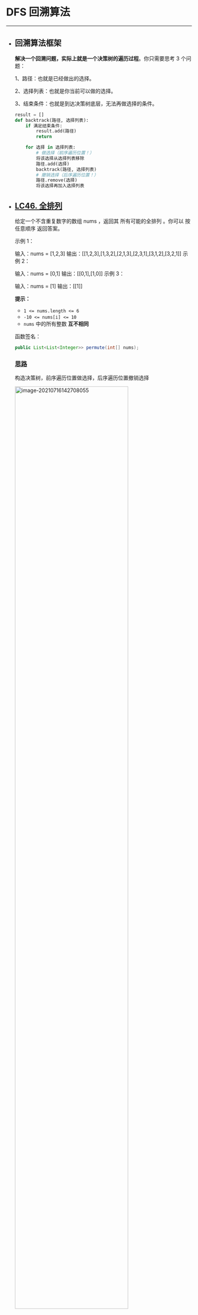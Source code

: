 # DFS 回溯算法

------



- ## 回溯算法框架

    **解决一个回溯问题，实际上就是一个决策树的遍历过程**。你只需要思考 3 个问题：

    1、路径：也就是已经做出的选择。

    2、选择列表：也就是你当前可以做的选择。

    3、结束条件：也就是到达决策树底层，无法再做选择的条件。

    ```python
    result = []
    def backtrack(路径, 选择列表):
        if 满足结束条件:
            result.add(路径)
            return
    
        for 选择 in 选择列表:
            # 做选择（前序遍历位置！）
            将该选择从选择列表移除
            路径.add(选择)
            backtrack(路径, 选择列表)
            # 撤销选择（后序遍历位置！）
            路径.remove(选择)
            将该选择再加入选择列表
    ```

- ## [LC46. 全排列](https://leetcode-cn.com/problems/permutations/)

    给定一个不含重复数字的数组 nums ，返回其 所有可能的全排列 。你可以 按任意顺序 返回答案。

     

    示例 1：

    输入：nums = [1,2,3]
    输出：[[1,2,3],[1,3,2],[2,1,3],[2,3,1],[3,1,2],[3,2,1]]
    示例 2：

    输入：nums = [0,1]
    输出：[[0,1],[1,0]]
    示例 3：

    输入：nums = [1]
    输出：[[1]]

    **提示：**

    - `1 <= nums.length <= 6`
    - `-10 <= nums[i] <= 10`
    - `nums` 中的所有整数 **互不相同**

    函数签名：

    ```java
    public List<List<Integer>> permute(int[] nums);
    ```

    ### <u>**思路**</u>

    构造决策树，前序遍历位置做选择，后序遍历位置撤销选择

    <img src="imgs/image-20210716142708055.png" alt="image-20210716142708055" style="width:80%;" />

    关键点在于用`contains` 方法排除已经选择的数字。

    ### <u>**Solution**</u>

    ```java
    		List<List<Integer>> res = new LinkedList<>();
        public List<List<Integer>> permute(int[] nums) {
            // 记录「路径」
            LinkedList<Integer> track = new LinkedList<>();
            dfsPermute(nums, track);
            return res;
        }
    
        // 路径：记录在 track 中
        // 选择列表：nums 中不存在于 track 的那些元素
        // 结束条件：nums 中的元素全都在 track 中出现
        public void dfsPermute(int[] nums, LinkedList<Integer> track){
            // 触发结束条件
            if(track.size()==nums.length){
                //复制LinkedList中的元素到新的LinkedList
                //！！如果直接add(track)会添加track的引用！！
                res.add(new LinkedList(track));
                return;
            }
    
            for(int i=0; i<nums.length; i++){
                // 排除不合法的选择
                if(track.contains(nums[i]))
                    continue;
                // 做选择
                track.add(nums[i]);
                // 进入下一层决策树
                dfsPermute(nums, track);
                // 取消选择
                track.removeLast();
            }
        }
    ```

    对链表使用 `contains` 方法需要 O(N) 的时间复杂度

    必须说明的是，不管怎么优化，都符合回溯框架，而且时间复杂度都不可能低于 O(N!)，因为穷举整棵决策树是无法避免的。**这也是回溯算法的一个特点，不像动态规划存在重叠子问题可以优化，回溯算法就是纯暴力穷举，复杂度一般都很高**。

- ## [LC78. 子集](https://leetcode-cn.com/problems/subsets/)

    给你一个整数数组 nums ，数组中的元素 互不相同 。返回该数组所有可能的子集（幂集）。

    解集 不能 包含重复的子集。你可以按 任意顺序 返回解集。

     

    示例 1：

    输入：nums = [1,2,3]
    输出：[[],[1],[2],[1,2],[3],[1,3],[2,3],[1,2,3]]
    示例 2：

    输入：nums = [0]
    输出：[[],[0]]

    函数签名：

    ```java
    public List<List<Integer>> subsets(int[] nums);
    ```

    ### <u>**Solution**</u>

    <img src="imgs/image-20210717180407833.png" alt="image-20210717180407833" style="width:50%;" />

    与全排列不同，寻找子集不必到决策树**最底层**（即无结束条件）再加入结果，而是在决策树的**每一层都要加入结果**

    关键点在于要用 `startIdx` 参数排除已选择的数字

    ```java
    		List<List<Integer>> results = new LinkedList<>();
        public List<List<Integer>> subsets(int[] nums) {
            LinkedList<Integer> result = new LinkedList<>();
            dfsBuildSubsets(nums, 0, result);
            return results;
        }
        public void dfsBuildSubsets(int[] nums, int startIdx, LinkedList<Integer> result){
            results.add(new LinkedList(result));
            for(int i=startIdx; i<nums.length; i++){
                result.addLast(nums[i]);
                dfsBuildSubsets(nums, i+1, result);
                result.removeLast();
            }
        }
    ```

- ## [LC77. 组合](https://leetcode-cn.com/problems/combinations/)

    给定两个整数 n 和 k，返回 1 ... n 中所有可能的 k 个数的组合。

    示例:

    输入: n = 4, k = 2
    输出:
    [
      [2,4],
      [3,4],
      [2,3],
      [1,2],
      [1,3],
      [1,4],
    ]

    函数签名：

    ```java
    public List<List<Integer>> combine(int n, int k);
    ```

    ### <u>**Solution**</u>

    <img src="imgs/image-20210717183853438.png" alt="image-20210717183853438" style="width:67%;" />

    这就是典型的回溯算法，`k` 限制了树的高度，`n` 限制了树的宽度，到达树的底部（即result.size==k）才加入results；

    关键点在于要用 `startIdx` 参数排除已选择的数字。

    ```java
    		List<List<Integer>> resultsOfCombine = new LinkedList<>();
        public List<List<Integer>> combine(int n, int k) {
            // if(n<=0 || k<=0)
            //     return null;
            LinkedList<Integer> result = new LinkedList<>();
            dfsCombine(n, k, 1, result);
            return resultsOfCombine;
        }
        public void dfsCombine(int n, int k, int startIdxOfN, LinkedList<Integer> result){
            // 到达树的底部(结束条件)
            if(result.size()==k){
                resultsOfCombine.add(new LinkedList(result));
                return;
            }
            for(int i=startIdxOfN; i<=n; i++){
                result.addLast(i);
                dfsCombine(n, k, i+1, result);
                result.removeLast();
            }
        }
    ```

    

- ## [LC51. N 皇后](https://leetcode-cn.com/problems/n-queens/)

    n 皇后问题 研究的是如何将 n 个皇后放置在 n×n 的棋盘上，并且使皇后彼此之间不能相互攻击（皇后彼此不能相互攻击，也就是说：任何两个皇后都不能处于同一条横行、纵行或斜线上）。

    给你一个整数 n ，返回所有不同的 n 皇后问题 的解决方案。

    每一种解法包含一个不同的 n 皇后问题 的棋子放置方案，该方案中 'Q' 和 '.' 分别代表了皇后和空位。

     

    示例 1：

    输入：n = 4

    <img src="https://assets.leetcode.com/uploads/2020/11/13/queens.jpg" alt="img" style="width:67%;" />

    输出：[[".Q..","...Q","Q...","..Q."],["..Q.","Q...","...Q",".Q.."]]
    解释：如上图所示，4 皇后问题存在两个不同的解法。
    示例 2：

    输入：n = 1
    输出：[["Q"]]


    提示：

    1 <= n <= 9
    函数签名：

    ```java
    public List<List<String>> solveNQueens(int n);
    ```

    ### <u>**Solution**</u>

    直接套框架

    ```java
    		List<List<String>> results = new LinkedList<>();
        public List<List<String>> solveNQueens(int n) {
            // '.' 表示空，'Q' 表示皇后，初始化空棋盘。
            char[][] board = new char[n][n];
            for (int i = 0; i < n; i++) {
                char[] row = new char[n];
                Arrays.fill(row, '.');
                board[i] = row;
            }
            //从第一行开始自上而下进行选择
            dfsSolveNQueens(board, 0);
            return results;
        }
    
        // 路径：board 中小于 row 的那些行都已经成功放置了皇后
        // 选择列表：第 row 行的所有列都是放置皇后的选择
        // 结束条件：row 超过 board 的最后一行
        public void dfsSolveNQueens(char[][] board, int row){
            int totalRow = board.length;
            // 触发结束条件: row的取值为[0,n-1],当row=n时，board[n]会报错
            if(row==totalRow){
                List<String> result = new LinkedList<>();
                //将结果逐行转化为List<String>并加入results
                for(int i=0; i<totalRow; i++){
                    String resRow = String.valueOf(board[i]);
                    result.add(resRow);
                }
                results.add(result);
                return; 
            }
    
            int totalCol = board[0].length;
            for(int col=0; col<totalCol; col++){
                //排除不合法选择
                if(!isValidNQueens(board, row, col))
                    continue;
                //做选择
                board[row][col] = 'Q';
                //进入下一层决策树
                dfsSolveNQueens(board, row+1);
                //撤销选择
                board[row][col] = '.';
            }
        }
        public boolean isValidNQueens(char[][] board, int row, int col){
            //因为是自上而下做选择，所以只需检查当前row上方是否有冲突
            //检查不同行 同列的位置是否有皇后
            for(int i=0; i<row; i++){
                if(board[i][col]=='Q')
                    return false;
            }
            //检查右上方的斜线是否有皇后
            for(int i=row-1, j=col+1; i>=0 && j<board[0].length; i--, j++){
                if(board[i][j]=='Q')
                    return false;
            }
            //检查左上方的斜线是否有皇后
            for(int i=row-1, j=col-1; i>=0&&j>=0; i--, j--){
                if(board[i][j]=='Q')
                    return false;
            }
    
            return true;
        }
    ```

- ## [LC37. 解数独](https://leetcode-cn.com/problems/sudoku-solver/)

    编写一个程序，通过填充空格来解决数独问题。

    数独的解法需 遵循如下规则：

    数字 1-9 在每一行只能出现一次。
    数字 1-9 在每一列只能出现一次。
    数字 1-9 在每一个以粗实线分隔的 3x3 宫内只能出现一次。（请参考示例图）
    数独部分空格内已填入了数字，空白格用 '.' 表示。

     

    示例：

    <img src="https://assets.leetcode-cn.com/aliyun-lc-upload/uploads/2021/04/12/250px-sudoku-by-l2g-20050714svg.png" alt="img" style="width:50%;" />

    输入：board = [["5","3",".",".","7",".",".",".","."],

    ​						["6",".",".","1","9","5",".",".","."],

    ​						[".","9","8",".",".",".",".","6","."],

    ​						["8",".",".",".","6",".",".",".","3"],

    ​						["4",".",".","8",".","3",".",".","1"],

    ​						["7",".",".",".","2",".",".",".","6"],

    ​						[".","6",".",".",".",".","2","8","."],

    ​						[".",".",".","4","1","9",".",".","5"],

    ​						[".",".",".",".","8",".",".","7","9"]]
    输出：[["5","3","4","6","7","8","9","1","2"],

    ​			["6","7","2","1","9","5","3","4","8"],

    ​			["1","9","8","3","4","2","5","6","7"],

    ​			["8","5","9","7","6","1","4","2","3"],

    ​			["4","2","6","8","5","3","7","9","1"],

    ​			["7","1","3","9","2","4","8","5","6"],

    ​			["9","6","1","5","3","7","2","8","4"],

    ​			["2","8","7","4","1","9","6","3","5"],

    ​			["3","4","5","2","8","6","1","7","9"]]
    解释：输入的数独如上图所示，唯一有效的解决方案如下所示：

    <img src="https://assets.leetcode-cn.com/aliyun-lc-upload/uploads/2021/04/12/250px-sudoku-by-l2g-20050714_solutionsvg.png" alt="img" style="width:50%;" />


    提示：

    board.length == 9
    board[i].length == 9
    board[i][j] 是一位数字或者 '.'
    题目数据 保证 输入数独仅有一个解

    ### <u>**思路**</u>

    同一行内，row不变，col++：从1到9逐一试`board[row][col]`；

    **当** **`col`** **到达超过每一行的最后一个索引(`col==9`)时，转为增加** **`row`** **开始穷举下一行，并且在穷举之前添加一个判断(isValid())，跳过不满足条件的数字**

    什么时候结束递归？**显然** **`row == 9`** **的时候就说明穷举完了最后一行，完成了所有的穷举，就是 base case**。

    ### **<u>Solution</u>**

    ```java
    		public void solveSudoku(char[][] board) {
            dfsSolveSudoku(board, 0, 0);
        }
        public boolean dfsSolveSudoku(char[][] board, int row, int col){
            //穷举完了最后一行，完成了所有的穷举，就是 base case。
            if(row==9)
                return true;
            //穷举完最后一列，转为增加row开始穷举下一行row+1的第一列0
            if(col==9)
                return dfsSolveSudoku(board, row+1, 0);
            //如果这个位置题目有提供数字，则不做选择，转而判断下一个数字
            if(board[row][col]!='.')
                return dfsSolveSudoku(board, row, col+1);
            
            for(char num='1'; num<='9'; num++){
                // 如果遇到不合法的数字,就跳过
                if(!isValidSudoku(board, row, col, num))
                    continue;
                board[row][col] = num;
                // 如果找到一个可行解，立即结束
                if(dfsSolveSudoku(board, row, col+1))
                    return true;
                board[row][col] = '.';
            }
            //穷举完如果没找到可行解，则此题无解
            return false;
        }
        // 判断 board[i][j] 是否可以填入 n
        public boolean isValidSudoku(char[][]board, int row, int col, char num){
            for(int i=0; i<9; i++){
                //固定col，轮询row,找同一列中是否已经存在数num
                if(board[i][col]==num)
                    return false;
                //固定row，轮询col,找同一行中是否已经存在数num
                if(board[row][i]==num)
                    return false;
                // (n/3)返回n➗3后的整数部分
                // (n/3)*3返回0，3，6，9......
                //如果row=4，col=4， 当i=0时，下面方法判断board[3][3];
                //                  当i=1时，下面方法判断board[3][4];
                //                  当i=2时，下面方法判断board[3][5];
                //                  当i=3时，下面方法判断board[4][3];
                //                  当i=4时，下面方法判断board[4][4];
                //                  当i=1时，下面方法判断board[4][5]...
                // 判断 3 x 3 方框是否存在重复
                if(board[(row/3)*3 + i/3][(col/3)*3 + i%3]==num)
                    return false;
            }
            return true;
        }
    ```

    对于这种时间复杂度的计算，我们只能给出一个最坏情况，也就是 O(9^M)，其中 `M` 是棋盘中空着的格子数量。你想嘛，对每个空格子穷举 9 个数，结果就是指数级的。

- ## [LC698. 划分为k个相等的子集](https://leetcode-cn.com/problems/partition-to-k-equal-sum-subsets/)

    给定一个整数数组  nums 和一个正整数 k，找出是否有可能把这个数组分成 k 个非空子集，其总和都相等。

    示例 1：

    输入： nums = [4, 3, 2, 3, 5, 2, 1], k = 4
    输出： True
    说明： 有可能将其分成 4 个子集（5），（1,4），（2,3），（2,3）等于总和。

    函数签名：

    ```java
    public boolean canPartitionKSubsets(int[] nums, int k);
    ```

    ### <u>**思路**</u>

    **算出总数除以k得出每个子集的元素和，回溯地将每个桶装满。**

    1. **视角一，如果我们切换到这** **`n`** **个数字的视角，每个数字都要选择进入到** **`k`** **个桶中的某一个**。

        **复杂度**：n` 个数字，每个数字有 `k` 个桶可供选择，所以组合出的结果个数为 `k^n`，时间复杂度也就是 `**O(k^n)**

    2. **视角二，如果我们切换到这** **`k`** **个桶的视角，对于每个桶，都要遍历** **`nums`** **中的** **`n`** **个数字，然后选择是否将当前遍历到的数字装进自己这个桶里**。

        **复杂度**：每个桶要遍历 `n` 个数字，选择「装入」或「不装入」，组合的结果有 `2^n` 种；而我们有 `k` 个桶，所以总的时间复杂度为 **`O(k*2^n)`**。

    通俗来说，我们应该尽量「少量多次」，就是说宁可多做几次选择，也不要给太大的选择空间；宁可「**二选一」选 `k` 次**，也**不**要 **「`k` 选一」选一次**。

    ### <u>**Solution**</u>

    视角二：对于每个桶选择nums中装入哪些数字

    ```java
    		public boolean canPartitionKSubsets(int[] nums, int k) {
            if(k>nums.length)
                return false;
            
            int sum = 0;
            for(int x: nums)
                sum += x;
            if(sum%k != 0)
                return false;
            int bucketTargetSum = sum/k;
    
            boolean[] used = new boolean[nums.length];
            
            // k 号桶初始什么都没装，从 nums[0] 开始做选择
            return dfsPartitionKSubsets(k, 0, bucketTargetSum, nums, 0, used);
        }
        public boolean dfsPartitionKSubsets(int k, int bucketSum, int bucketTargetSum, int[] nums, int numsStartIdx, boolean[] used){
            if(k==0)
                // 所有桶都被装满了，而且 nums 一定全部用完了, 因为 target == sum / k
                return true;
            if(bucketSum==bucketTargetSum)
                // 装满了当前桶，递归穷举下一个桶的选择
                // 让下一个桶从 nums[0] 开始选数字
                return dfsPartitionKSubsets(k-1, 0, bucketTargetSum, nums, 0, used);
            // 从 start 开始向后探查有效的 nums[i] 装入当前桶
            for(int i=numsStartIdx; i<nums.length; i++){
                // 剪枝
                if(used[i])
                    // nums[i] 已经被装入别的桶中
                    continue;
                if(bucketSum+nums[i]>bucketTargetSum)
                    // 当前桶装不下 nums[i]
                    continue;
                // 做选择，将 nums[i] 装入当前桶中
                used[i] = true;
                bucketSum += nums[i];
                // 递归穷举下一个数字是否装入当前桶, 前面的数字都已经判断过，所以这里的numsStartIdx=i+1而不是0
                if(dfsPartitionKSubsets(k, bucketSum, bucketTargetSum, nums, i+1, used))
                    return true;
                // 撤销选择
                bucketSum -= nums[i];
                used[i] = false;
            }
            // 穷举了所有数字，都无法装满当前桶
            return false;
        }
    ```

- ## [LC22. 括号生成](https://leetcode-cn.com/problems/generate-parentheses/)

    数字 n 代表生成括号的对数，请你设计一个函数，用于能够生成所有可能的并且 有效的 括号组合。

     

    示例 1：

    输入：n = 3
    输出：["((()))","(()())","(())()","()(())","()()()"]
    示例 2：

    输入：n = 1
    输出：["()"]

    函数签名：

    ```java
    public List<String> generateParenthesis(int n);
    ```

    ### <u>**思路**</u>

    有关括号问题，你只要记住以下性质，思路就很容易想出来：

    **1、一个「合法」括号组合的左括号数量一定等于右括号数量**。

    **2、对于一个「合法」的括号字符串组合** **`p`**，必然对于任何 **`0 <= i < len(p)`** **都有：子串** **`p[0..i]`** **中<u>左括号的数量都大于或等于右括号的数量</u>**。

    算法输入一个整数 `n`，让你计算 **`n`** **对儿括号**能组成几种合法的括号组合，可以改写成如下问题：**现在有** **`2n`** **个位置，每个位置可以放置字符** **`(`** **或者** **`)`**，组成的所有括号组合中，有多少个是合法的**？

    所以思路为：

    1、得到全部 `2^(2n)` 种组合；

    2、根据我们刚才总结出的**合法**括号组合的性质**筛选出合法的组合**：不是简单的记录穷举位置 `i`，而是**用** **`left`** **记录还可以使用多少个左括号，用** **`right`** **记录还可以使用多少个右括号**，两者初始值都为n，且**left<right**(因为括号都是先左后右), l**eft和right都>=0**；

    3、 当left和right都==0时，满足结束条件，可加入结果集

    ### <u>**Solution**</u>

    ```java
    		LinkedList<String> resultsOfParenthesis = new LinkedList<>();
        public List<String> generateParenthesis(int n) {
            // 回溯过程中的路径
            StringBuilder result = new StringBuilder();
            // 可用的左括号和右括号数量初始化为 n
            dfsGenerateParenthesis(n, n, result);
            return resultsOfParenthesis;
        }
        // 可用的左括号数量为 left 个，可用的右括号数量为 rgiht 个
        public void dfsGenerateParenthesis(int left, int right, StringBuilder result){
            //不合法条件
            if(left>right)// 若左括号剩下的多，说明不合法
                return;
            if(left<0 || right<0)// 数量小于 0 肯定是不合法的
                return;
            //合法条件
            if(left==0 && right==0){// 当所有括号都恰好用完时，得到一个合法的括号组合
                resultsOfParenthesis.add(result.toString());
                return;
            }
    
            // 尝试放一个左括号
            result.append("(");// 选择
            dfsGenerateParenthesis(left-1, right, result);
            //StringBuilder的length有括号，array的没有
            result.deleteCharAt(result.length()-1);// 撤消选择
    
            result.append(")");// 选择
            dfsGenerateParenthesis(left, right-1, result);
            //StringBuilder的length有括号，array的没有
            result.deleteCharAt(result.length()-1);// 撤消选择
        }
    ```

    **对于** **`backtrack`** **函数，状态有三个，分别是** **`left, right, track`**，这三个变量的所有组合个数就是 `backtrack` 函数的状态个数（调用次数）。

    `left` 和 `right` 的组合好办，他俩取值就是 0~n 嘛，组合起来也就 `n^2` 种而已；这个 `track` 的长度虽然取在 0~2n，但对于每一个长度，它还有指数级的括号组合，这个是不好算的。

    说了这么多，就是想让大家知道这个算法的复杂度是**指数级**，而且不好算，这里就不具体展开了，是 $\frac{4^{n}}{\sqrt{n}}$
